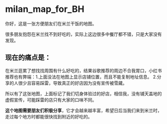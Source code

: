 # milan_map_for_BH
  你好，这是一张方便朋友们在米兰干饭的地图。 
  
  很多朋友抱怨在米兰找不到好吃的，实际上这边很多中餐厅都不错，只是大家没有发现。
## 现在的痛点是：
  在米兰逛累了想找找周围有什么好吃的，结果谷歌推荐的周边不合我胃口，小红书推荐也有弊端：1.上面没法在地图上显示店铺位置，而且不能复制地址信息。 2.分享的人很少且容易踩雷，导致真正的好店因为没有宣传被雪藏。 

  所以有了这张地图，上面标记了我们切身体验过的好店，相信我，没有铺天盖地的虚假宣传，可能踩雷的店只有大家的口味不同。  

  **这个地图需要朋友们积极分享**，它才会越来越丰富，希望日后当我们来到米兰时，走过每个地方时都能很快找到附近的好吃的。

